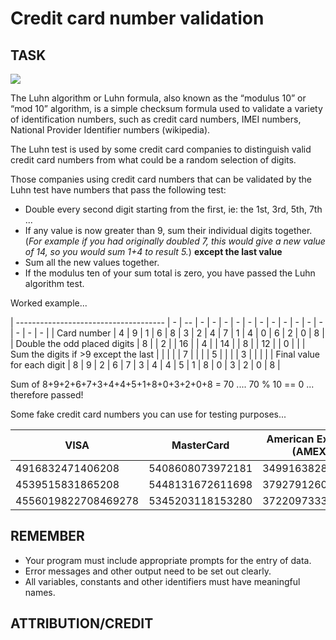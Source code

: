 # Credit card number validation

## TASK

![](img/luhn.jpg)

The Luhn algorithm or Luhn formula, also known as the “modulus 10” or “mod 10” algorithm, is a simple checksum formula used to validate a variety of identification numbers, such as credit card numbers, IMEI numbers, National Provider Identifier numbers (wikipedia).

The Luhn test is used by some credit card companies to distinguish valid credit card numbers from what could be a random selection of digits.

Those companies using credit card numbers that can be validated by the Luhn test have numbers that pass the following test:

* Double every second digit starting from the first, ie: the 1st, 3rd, 5th, 7th ... 
* If any value is now greater than 9, sum their individual digits together. (*For example if you had originally doubled 7, this would give a new value of 14, so you would sum 1+4 to result 5.*) **except the last value**
* Sum all the new values together.
* If the modulus ten of your sum total is zero, you have passed the Luhn algorithm test.

Worked example...

| ------------------------------------- | - | -- | - | - | - | - | - | - | - | - | - | - | - | - | - | - |
| Card number                           | 4 | 9  | 1 | 6 | 8 | 3 | 2 | 4 | 7 | 1 | 4 | 0 | 6 | 2 | 0 | 8 |
| Double the odd placed digits          | 8 |    | 2 |   | 16 |  | 4 |   | 14 |  | 8 |   | 12 |  | 0 |   |
| Sum the digits if >9 except the last  |   |    |   |   | 7 |   |   |   | 5 |   |   |   | 3 |   |   |   |
| Final value for each digit            | 8 | 9  | 2 | 6 | 7 | 3 | 4 | 4 | 5 | 1 | 8 | 0 | 3 | 2 | 0 | 8 |

Sum of 8+9+2+6+7+3+4+4+5+1+8+0+3+2+0+8 = 70 .... 70 % 10 == 0 ... therefore passed!

Some fake credit card numbers you can use for testing purposes...

| VISA | MasterCard | American Express (AMEX) |
| ---- | ---------- | ----------------------- |
| 4916832471406208    |  5408608073972181 | 349916382888946 |
| 4539515831865208      |  5448131672611698 | 379279126081887 |
| 4556019822708469278   |  5345203118153280 | 372209733301573 |

## REMEMBER

* Your program must include appropriate prompts for the entry of data.
* Error messages and other output need to be set out clearly.
* All variables, constants and other identifiers must have meaningful names.

## ATTRIBUTION/CREDIT


